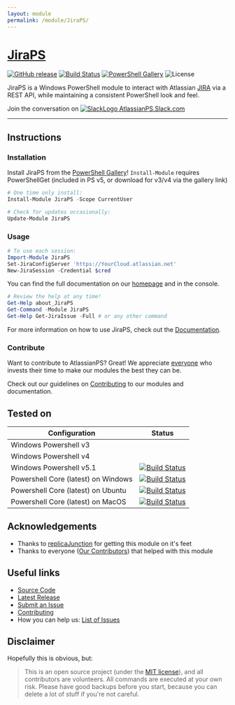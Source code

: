 ```yaml
---
layout: module
permalink: /module/JiraPS/
---
```

# [JiraPS](https://atlassianps.org/module/JiraPS)

[![GitHub release](https://img.shields.io/github/release/AtlassianPS/JiraPS.svg?style=for-the-badge)](https://github.com/AtlassianPS/JiraPS/releases/latest)
[![Build Status](https://img.shields.io/vso/build/AtlassianPS/JiraPS/11/master.svg?style=for-the-badge)](https://dev.azure.com/AtlassianPS/JiraPS/_build/latest?definitionId=11)
[![PowerShell Gallery](https://img.shields.io/powershellgallery/dt/JiraPS.svg?style=for-the-badge)](https://www.powershellgallery.com/packages/JiraPS)
![License](https://img.shields.io/badge/license-MIT-blue.svg?style=for-the-badge)

JiraPS is a Windows PowerShell module to interact with Atlassian [JIRA] via a REST API, while maintaining a consistent PowerShell look and feel.

Join the conversation on [![SlackLogo][] AtlassianPS.Slack.com](https://atlassianps.org/slack)

[SlackLogo]: https://atlassianps.org/assets/img/Slack_Mark_Web_28x28.png
<!--more-->

---

## Instructions

### Installation

Install JiraPS from the [PowerShell Gallery]! `Install-Module` requires PowerShellGet (included in PS v5, or download for v3/v4 via the gallery link)

```powershell
# One time only install:
Install-Module JiraPS -Scope CurrentUser

# Check for updates occasionally:
Update-Module JiraPS
```

### Usage

```powershell
# To use each session:
Import-Module JiraPS
Set-JiraConfigServer 'https://YourCloud.atlassian.net'
New-JiraSession -Credential $cred
```

You can find the full documentation on our [homepage](https://atlassianps.org/docs/JiraPS) and in the console.

```powershell
# Review the help at any time!
Get-Help about_JiraPS
Get-Command -Module JiraPS
Get-Help Get-JiraIssue -Full # or any other command
```

For more information on how to use JiraPS, check out the [Documentation](https://atlassianps.org/docs/JiraPS/).

### Contribute

Want to contribute to AtlassianPS? Great!
We appreciate [everyone](https://atlassianps.org/#people) who invests their time to make our modules the best they can be.

Check out our guidelines on [Contributing] to our modules and documentation.

## Tested on

|Configuration|Status|
|-------------|------|
|Windows Powershell v3||
|Windows Powershell v4||
|Windows Powershell v5.1|[![Build Status](https://img.shields.io/vso/build/AtlassianPS/JiraPS/11/master.svg?style=for-the-badge)](https://dev.azure.com/AtlassianPS/JiraPS/_build/latest?definitionId=11)|
|Powershell Core (latest) on Windows|[![Build Status](https://img.shields.io/vso/build/AtlassianPS/JiraPS/11/master.svg?style=for-the-badge)](https://dev.azure.com/AtlassianPS/JiraPS/_build/latest?definitionId=11)|
|Powershell Core (latest) on Ubuntu|[![Build Status](https://img.shields.io/vso/build/AtlassianPS/JiraPS/11/master.svg?style=for-the-badge)](https://dev.azure.com/AtlassianPS/JiraPS/_build/latest?definitionId=11)|
|Powershell Core (latest) on MacOS|[![Build Status](https://img.shields.io/vso/build/AtlassianPS/JiraPS/11/master.svg?style=for-the-badge)](https://dev.azure.com/AtlassianPS/JiraPS/_build/latest?definitionId=11)|

## Acknowledgements

* Thanks to [replicaJunction] for getting this module on it's feet
* Thanks to everyone ([Our Contributors](https://atlassianps.org/#people)) that helped with this module

## Useful links

* [Source Code]
* [Latest Release]
* [Submit an Issue]
* [Contributing]
* How you can help us: [List of Issues](https://github.com/AtlassianPS/JiraPS/issues?q=is%3Aissue+is%3Aopen+label%3Aup-for-grabs)

## Disclaimer

Hopefully this is obvious, but:

> This is an open source project (under the [MIT license]), and all contributors are volunteers. All commands are executed at your own risk. Please have good backups before you start, because you can delete a lot of stuff if you're not careful.

<!-- reference-style links -->
  [JIRA]: https://www.atlassian.com/software/jira
  [PowerShell Gallery]: https://www.powershellgallery.com/
  [Source Code]: https://github.com/AtlassianPS/JiraPS
  [Latest Release]: https://github.com/AtlassianPS/JiraPS/releases/latest
  [Submit an Issue]: https://github.com/AtlassianPS/JiraPS/issues/new
  [replicaJunction]: https://github.com/replicaJunction
  [MIT license]: https://github.com/AtlassianPS/JiraPS/blob/master/LICENSE
  [Contributing]: http://atlassianps.org/docs/Contributing

<!-- [//]: # (Sweet online markdown editor at http://dillinger.io) -->
<!-- [//]: # ("GitHub Flavored Markdown" https://help.github.com/articles/github-flavored-markdown/) -->
